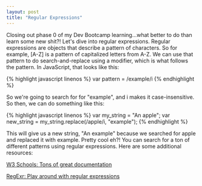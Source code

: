 ```yaml
---
layout: post
title: "Regular Expressions"
---
```


Closing out phase 0 of my Dev Bootcamp learning...what better to do than learn some new shit?!  Let's dive into regular expressions.  Regular expressions are objects that describe a pattern of characters.  So for example, [A-Z] is a pattern of capitalized letters from A-Z.  We can use that pattern to do search-and-replace using a modifier, which is what follows the pattern.  In JavaScript, that looks like this:


{% highlight javascript linenos %}
var pattern = /example/i
{% endhighlight %}


So we're going to search for for "example", and i makes it case-insensitive.  So then, we can do something like this:


{% highlight javascript linenos %}
var my_string = "An apple";
var new_string = my_string.replace(/apple/i, "example");
{% endhighlight %}


This will give us a new string, "An example" because we searched for apple and replaced it with example.  Pretty cool eh?!  You can search for a ton of different patterns using regular expressions.  Here are some additional resources:

<a href ="http://www.w3schools.com/js/js_regexp.asp">W3 Schools: Tons of great documentation</a>

<a href ="http://www.regexr.com/">RegExr: Play around with regular expressions</a>